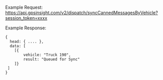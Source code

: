 Example Request: https://api.gpsinsight.com/v2/dispatch/syncCannedMessagesByVehicle?session_token=xxxx

Example Response:

    {
      head: { .... },
      data: [
        [{
            vehicle: "Truck 190",
            result: "Queued for Sync"
        ]}
     ]
    }
